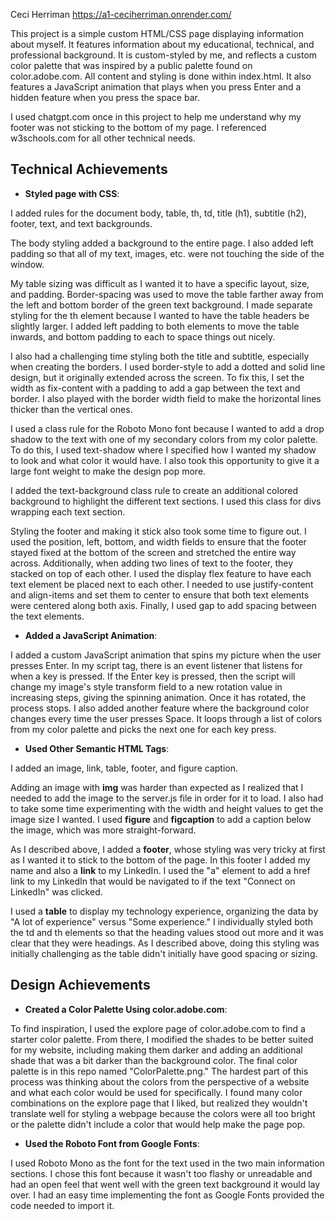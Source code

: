 Ceci Herriman
https://a1-ceciherriman.onrender.com/

This project is a simple custom HTML/CSS page displaying information about myself. It features information about my educational, technical, and professional background. It is custom-styled by me, and reflects a custom color palette that was inspired by a public palette found on color.adobe.com. All content and styling is done within index.html. It also features a JavaScript animation that plays when you press Enter and a hidden feature when you press the space bar.

I used chatgpt.com once in this project to help me understand why my footer was not sticking to the bottom of my page. I referenced w3schools.com for all other technical needs.

## Technical Achievements
- **Styled page with CSS**: 

I added rules for the document body, table, th, td, title (h1), subtitle (h2), footer, text, and text backgrounds. 

The body styling added a background to the entire page. I also added left padding so that all of my text, images, etc. were not touching the side of the window. 

My table sizing was difficult as I wanted it to have a specific layout, size, and padding. Border-spacing was used to move the table farther away from the left and bottom border of the green text background. I made separate styling for the th element because I wanted to have the table headers be slightly larger. I added left padding to both elements to move the table inwards, and bottom padding to each to space things out nicely. 

I also had a challenging time styling both the title and subtitle, especially when creating the borders. I used border-style to add a dotted and solid line design, but it originally extended across the screen. To fix this, I set the width as fix-content with a padding to add a gap between the text and border. I also played with the border width field to make the horizontal lines thicker than the vertical ones. 

I used a class rule for the Roboto Mono font because I wanted to add a drop shadow to the text with one of my secondary colors from my color palette. To do this, I used text-shadow where I specified how I wanted my shadow to look and what color it would have. I also took this opportunity to give it a large font weight to make the design pop more. 

I added the text-background class rule to create an additional colored background to highlight the different text sections. I used this class for divs wrapping each text section. 

Styling the footer and making it stick also took some time to figure out. I used the position, left, bottom, and width fields to ensure that the footer stayed fixed at the bottom of the screen and stretched the entire way across. Additionally, when adding two lines of text to the footer, they stacked on top of each other. I used the display flex feature to have each text element be placed next to each other. I needed to use justify-content and align-items and set them to center to ensure that both text elements were centered along both axis. Finally, I used gap to add spacing between the text elements. 

- **Added a JavaScript Animation**: 

I added a custom JavaScript animation that spins my picture when the user presses Enter. In my script tag, there is an event listener that listens for when a key is pressed. If the Enter key is pressed, then the script will change my image's style transform field to a new rotation value in increasing steps, giving the spinning animation. Once it has rotated, the process stops. I also added another feature where the background color changes every time the user presses Space. It loops through a list of colors from my color palette and picks the next one for each key press. 

- **Used Other Semantic HTML Tags**: 

I added an image, link, table, footer, and figure caption. 

Adding an image with **img** was harder than expected as I realized that I needed to add the image to the server.js file in order for it to load. I also had to take some time experimenting with the width and height values to get the image size I wanted. I used **figure** and **figcaption** to add a caption below the image, which was more straight-forward. 

As I described above, I added a **footer**, whose styling was very tricky at first as I wanted it to stick to the bottom of the page. In this footer I added my name and also a **link** to my LinkedIn. I used the "a" element to add a href link to my LinkedIn that would be navigated to if the text "Connect on LinkedIn" was clicked.

I used a **table** to display my technology experience, organizing the data by "A lot of experience" versus "Some experience." I individually styled both the td and th elements so that the heading values stood out more and it was clear that they were headings. As I described above, doing this styling was initially challenging as the table didn't initially have good spacing or sizing.

## Design Achievements
- **Created a Color Palette Using color.adobe.com**: 

To find inspiration, I used the explore page of color.adobe.com to find a starter color palette. From there, I modified the shades to be better suited for my website, including making them darker and adding an additional shade that was a bit darker than the background color. The final color palette is in this repo named "ColorPalette.png." The hardest part of this process was thinking about the colors from the perspective of a website and what each color would be used for specifically. I found many color combinations on the explore page that I liked, but realized they wouldn't translate well for styling a webpage because the colors were all too bright or the palette didn't include a color that would help make the page pop. 

- **Used the Roboto Font from Google Fonts**: 

I used Roboto Mono as the font for the text used in the two main information sections. I chose this font because it wasn't too flashy or unreadable and had an open feel that went well with the green text background it would lay over. I had an easy time implementing the font as Google Fonts provided the code needed to import it.

